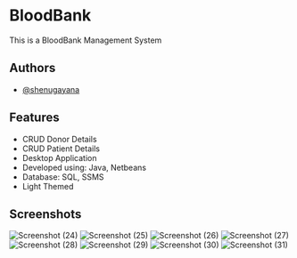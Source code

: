 
# BloodBank

This is a BloodBank Management System


## Authors

- [@shenugayana](https://www.github.com/shenugayana)


## Features

- CRUD Donor Details
- CRUD Patient Details
- Desktop Application
- Developed using: Java, Netbeans
- Database: SQL, SSMS
- Light Themed


## Screenshots
![Screenshot (24)](https://user-images.githubusercontent.com/66559298/179042477-c811118f-1cc5-4a3e-85de-7fc4fe80aa48.png)
![Screenshot (25)](https://user-images.githubusercontent.com/66559298/179042486-f0c8e4b7-c2e6-4610-8c3a-1d7b47887eef.png)
![Screenshot (26)](https://user-images.githubusercontent.com/66559298/179042498-3ece35d0-d73b-46f8-9b7d-95d6a284f9d7.png)
![Screenshot (27)](https://user-images.githubusercontent.com/66559298/179042521-5d903939-69d3-4318-aa23-3dbcf01eb3ec.png)
![Screenshot (28)](https://user-images.githubusercontent.com/66559298/179042544-83217d0d-cc14-4113-878a-1225ee2457c6.png)
![Screenshot (29)](https://user-images.githubusercontent.com/66559298/179042568-a5cbdc3b-292b-466e-bc26-9bf1c6ae2c0d.png)
![Screenshot (30)](https://user-images.githubusercontent.com/66559298/179042590-4a984655-39d9-4daa-a593-396721ee562a.png)
![Screenshot (31)](https://user-images.githubusercontent.com/66559298/179042603-fd6954b2-5e4d-4939-b379-3e7ad18ff7ec.png)
